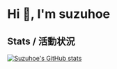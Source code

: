 # Hi 👋, I'm suzuhoe

## Stats / 活動状況

[![Suzuhoe's GitHub stats](https://github-readme-stats.vercel.app/api?username=suzuhoe&show_icons=true&theme=radical)](https://github.com/anuraghazra/github-readme-stats)
